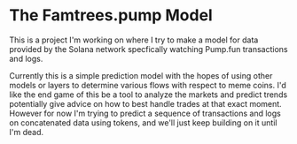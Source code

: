 # The Famtrees.pump Model

This is a project I'm working on where I try to make a model for data provided by the Solana network specfically watching Pump.fun transactions and logs. 

Currently this is a simple prediction model with the hopes of using other models or layers to determine various flows with respect to meme coins. I'd like the end game of this be a tool to analyze the markets and predict trends potentially give advice on how to best handle trades at that exact moment. However for now I'm trying to predict a sequence of transactions and logs on concatenated data using tokens, and we'll just keep building on it until I'm dead.
